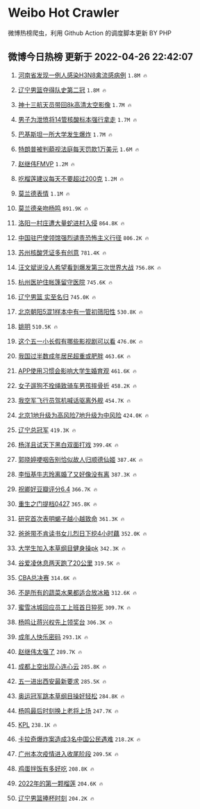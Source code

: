 # Weibo Hot Crawler 



微博热榜爬虫，利用 Github Action 的调度脚本更新 BY PHP 


## 微博今日热榜 更新于 2022-04-26 22:42:07 
1. [河南省发现一例人感染H3N8禽流感病例](https://s.weibo.com/weibo?q=%23%E6%B2%B3%E5%8D%97%E7%9C%81%E5%8F%91%E7%8E%B0%E4%B8%80%E4%BE%8B%E4%BA%BA%E6%84%9F%E6%9F%93H3N8%E7%A6%BD%E6%B5%81%E6%84%9F%E7%97%85%E4%BE%8B%23&Refer=top) `1.8M 🔥` 

1. [辽宁男篮夺得队史第二冠](https://s.weibo.com/weibo?q=%23%E8%BE%BD%E5%AE%81%E7%94%B7%E7%AF%AE%E5%A4%BA%E5%BE%97%E9%98%9F%E5%8F%B2%E7%AC%AC%E4%BA%8C%E5%86%A0%23&Refer=top) `1.8M 🔥` 

1. [神十三航天员带回8k高清太空影像](https://s.weibo.com/weibo?q=%23%E7%A5%9E%E5%8D%81%E4%B8%89%E8%88%AA%E5%A4%A9%E5%91%98%E5%B8%A6%E5%9B%9E8k%E9%AB%98%E6%B8%85%E5%A4%AA%E7%A9%BA%E5%BD%B1%E5%83%8F%23&Refer=top) `1.7M 🔥` 

1. [男子为泄愤将14管核酸标本强行拿走](https://s.weibo.com/weibo?q=%23%E7%94%B7%E5%AD%90%E4%B8%BA%E6%B3%84%E6%84%A4%E5%B0%8614%E7%AE%A1%E6%A0%B8%E9%85%B8%E6%A0%87%E6%9C%AC%E5%BC%BA%E8%A1%8C%E6%8B%BF%E8%B5%B0%23&Refer=top) `1.7M 🔥` 

1. [巴基斯坦一所大学发生爆炸](https://s.weibo.com/weibo?q=%23%E5%B7%B4%E5%9F%BA%E6%96%AF%E5%9D%A6%E4%B8%80%E6%89%80%E5%A4%A7%E5%AD%A6%E5%8F%91%E7%94%9F%E7%88%86%E7%82%B8%23&Refer=top) `1.7M 🔥` 

1. [特朗普被判藐视法庭每天罚款1万美元](https://s.weibo.com/weibo?q=%23%E7%89%B9%E6%9C%97%E6%99%AE%E8%A2%AB%E5%88%A4%E8%97%90%E8%A7%86%E6%B3%95%E5%BA%AD%E6%AF%8F%E5%A4%A9%E7%BD%9A%E6%AC%BE1%E4%B8%87%E7%BE%8E%E5%85%83%23&Refer=top) `1.6M 🔥` 

1. [赵继伟FMVP](https://s.weibo.com/weibo?q=%23%E8%B5%B5%E7%BB%A7%E4%BC%9FFMVP%23&Refer=top) `1.2M 🔥` 

1. [吃榴莲建议每天不要超过200克](https://s.weibo.com/weibo?q=%23%E5%90%83%E6%A6%B4%E8%8E%B2%E5%BB%BA%E8%AE%AE%E6%AF%8F%E5%A4%A9%E4%B8%8D%E8%A6%81%E8%B6%85%E8%BF%87200%E5%85%8B%23&Refer=top) `1.2M 🔥` 

1. [莫兰德表情](https://s.weibo.com/weibo?q=%23%E8%8E%AB%E5%85%B0%E5%BE%B7%E8%A1%A8%E6%83%85%23&Refer=top) `1.1M 🔥` 

1. [莫兰德亲吻杨鸣](https://s.weibo.com/weibo?q=%23%E8%8E%AB%E5%85%B0%E5%BE%B7%E4%BA%B2%E5%90%BB%E6%9D%A8%E9%B8%A3%23&Refer=top) `891.9K 🔥` 

1. [洛阳一村庄遭大量蛇进村入侵](https://s.weibo.com/weibo?q=%23%E6%B4%9B%E9%98%B3%E4%B8%80%E6%9D%91%E5%BA%84%E9%81%AD%E5%A4%A7%E9%87%8F%E8%9B%87%E8%BF%9B%E6%9D%91%E5%85%A5%E4%BE%B5%23&Refer=top) `864.8K 🔥` 

1. [中国驻巴使领馆强烈谴责恐怖主义行径](https://s.weibo.com/weibo?q=%23%E4%B8%AD%E5%9B%BD%E9%A9%BB%E5%B7%B4%E4%BD%BF%E9%A2%86%E9%A6%86%E5%BC%BA%E7%83%88%E8%B0%B4%E8%B4%A3%E6%81%90%E6%80%96%E4%B8%BB%E4%B9%89%E8%A1%8C%E5%BE%84%23&Refer=top) `806.2K 🔥` 

1. [苏州核酸凭证多有创意](https://s.weibo.com/weibo?q=%23%E8%8B%8F%E5%B7%9E%E6%A0%B8%E9%85%B8%E5%87%AD%E8%AF%81%E5%A4%9A%E6%9C%89%E5%88%9B%E6%84%8F%23&Refer=top) `781.4K 🔥` 

1. [汪文斌说没人希望看到爆发第三次世界大战](https://s.weibo.com/weibo?q=%23%E6%B1%AA%E6%96%87%E6%96%8C%E8%AF%B4%E6%B2%A1%E4%BA%BA%E5%B8%8C%E6%9C%9B%E7%9C%8B%E5%88%B0%E7%88%86%E5%8F%91%E7%AC%AC%E4%B8%89%E6%AC%A1%E4%B8%96%E7%95%8C%E5%A4%A7%E6%88%98%23&Refer=top) `756.8K 🔥` 

1. [杭州医护住帐篷留守医院](https://s.weibo.com/weibo?q=%23%E6%9D%AD%E5%B7%9E%E5%8C%BB%E6%8A%A4%E4%BD%8F%E5%B8%90%E7%AF%B7%E7%95%99%E5%AE%88%E5%8C%BB%E9%99%A2%23&Refer=top) `745.6K 🔥` 

1. [辽宁男篮 实至名归](https://s.weibo.com/weibo?q=%E8%BE%BD%E5%AE%81%E7%94%B7%E7%AF%AE%20%E5%AE%9E%E8%87%B3%E5%90%8D%E5%BD%92&Refer=top) `745.0K 🔥` 

1. [北京朝阳5混1样本中有一管初筛阳性](https://s.weibo.com/weibo?q=%23%E5%8C%97%E4%BA%AC%E6%9C%9D%E9%98%B35%E6%B7%B71%E6%A0%B7%E6%9C%AC%E4%B8%AD%E6%9C%89%E4%B8%80%E7%AE%A1%E5%88%9D%E7%AD%9B%E9%98%B3%E6%80%A7%23&Refer=top) `530.8K 🔥` 

1. [姚明](https://s.weibo.com/weibo?q=%E5%A7%9A%E6%98%8E&Refer=top) `510.5K 🔥` 

1. [这个五一小长假有哪些影视剧可以看](https://s.weibo.com/weibo?q=%23%E8%BF%99%E4%B8%AA%E4%BA%94%E4%B8%80%E5%B0%8F%E9%95%BF%E5%81%87%E6%9C%89%E5%93%AA%E4%BA%9B%E5%BD%B1%E8%A7%86%E5%89%A7%E5%8F%AF%E4%BB%A5%E7%9C%8B%23&Refer=top) `476.0K 🔥` 

1. [我国过半数成年居民超重或肥胖](https://s.weibo.com/weibo?q=%23%E6%88%91%E5%9B%BD%E8%BF%87%E5%8D%8A%E6%95%B0%E6%88%90%E5%B9%B4%E5%B1%85%E6%B0%91%E8%B6%85%E9%87%8D%E6%88%96%E8%82%A5%E8%83%96%23&Refer=top) `463.6K 🔥` 

1. [APP使用习惯会影响大学生婚育观](https://s.weibo.com/weibo?q=%23APP%E4%BD%BF%E7%94%A8%E4%B9%A0%E6%83%AF%E4%BC%9A%E5%BD%B1%E5%93%8D%E5%A4%A7%E5%AD%A6%E7%94%9F%E5%A9%9A%E8%82%B2%E8%A7%82%23&Refer=top) `461.6K 🔥` 

1. [女子遛狗不拴绳致骑车男孩摔骨折](https://s.weibo.com/weibo?q=%23%E5%A5%B3%E5%AD%90%E9%81%9B%E7%8B%97%E4%B8%8D%E6%8B%B4%E7%BB%B3%E8%87%B4%E9%AA%91%E8%BD%A6%E7%94%B7%E5%AD%A9%E6%91%94%E9%AA%A8%E6%8A%98%23&Refer=top) `458.2K 🔥` 

1. [我空军飞行员驾机喊话驱离外舰](https://s.weibo.com/weibo?q=%23%E6%88%91%E7%A9%BA%E5%86%9B%E9%A3%9E%E8%A1%8C%E5%91%98%E9%A9%BE%E6%9C%BA%E5%96%8A%E8%AF%9D%E9%A9%B1%E7%A6%BB%E5%A4%96%E8%88%B0%23&Refer=top) `454.7K 🔥` 

1. [北京1地升级为高风险7地升级为中风险](https://s.weibo.com/weibo?q=%23%E5%8C%97%E4%BA%AC1%E5%9C%B0%E5%8D%87%E7%BA%A7%E4%B8%BA%E9%AB%98%E9%A3%8E%E9%99%A97%E5%9C%B0%E5%8D%87%E7%BA%A7%E4%B8%BA%E4%B8%AD%E9%A3%8E%E9%99%A9%23&Refer=top) `424.0K 🔥` 

1. [辽宁总冠军](https://s.weibo.com/weibo?q=%23%E8%BE%BD%E5%AE%81%E6%80%BB%E5%86%A0%E5%86%9B%23&Refer=top) `419.3K 🔥` 

1. [杨洋且试天下黑白双面打戏](https://s.weibo.com/weibo?q=%23%E6%9D%A8%E6%B4%8B%E4%B8%94%E8%AF%95%E5%A4%A9%E4%B8%8B%E9%BB%91%E7%99%BD%E5%8F%8C%E9%9D%A2%E6%89%93%E6%88%8F%23&Refer=top) `399.4K 🔥` 

1. [郭晓婷哽咽告别恰似故人归顺德仙姬](https://s.weibo.com/weibo?q=%23%E9%83%AD%E6%99%93%E5%A9%B7%E5%93%BD%E5%92%BD%E5%91%8A%E5%88%AB%E6%81%B0%E4%BC%BC%E6%95%85%E4%BA%BA%E5%BD%92%E9%A1%BA%E5%BE%B7%E4%BB%99%E5%A7%AC%23&Refer=top) `387.4K 🔥` 

1. [李恒基牛志玲离婚了又好像没有离](https://s.weibo.com/weibo?q=%23%E6%9D%8E%E6%81%92%E5%9F%BA%E7%89%9B%E5%BF%97%E7%8E%B2%E7%A6%BB%E5%A9%9A%E4%BA%86%E5%8F%88%E5%A5%BD%E5%83%8F%E6%B2%A1%E6%9C%89%E7%A6%BB%23&Refer=top) `387.3K 🔥` 

1. [祝卿好豆瓣评分6.4](https://s.weibo.com/weibo?q=%23%E7%A5%9D%E5%8D%BF%E5%A5%BD%E8%B1%86%E7%93%A3%E8%AF%84%E5%88%866.4%23&Refer=top) `366.7K 🔥` 

1. [重生之门提档0427](https://s.weibo.com/weibo?q=%23%E9%87%8D%E7%94%9F%E4%B9%8B%E9%97%A8%E6%8F%90%E6%A1%A30427%23&Refer=top) `365.8K 🔥` 

1. [研究首次表明蝎子越小越致命](https://s.weibo.com/weibo?q=%23%E7%A0%94%E7%A9%B6%E9%A6%96%E6%AC%A1%E8%A1%A8%E6%98%8E%E8%9D%8E%E5%AD%90%E8%B6%8A%E5%B0%8F%E8%B6%8A%E8%87%B4%E5%91%BD%23&Refer=top) `361.3K 🔥` 

1. [爸爸带不肯读书女儿烈日下挖4小时藕](https://s.weibo.com/weibo?q=%23%E7%88%B8%E7%88%B8%E5%B8%A6%E4%B8%8D%E8%82%AF%E8%AF%BB%E4%B9%A6%E5%A5%B3%E5%84%BF%E7%83%88%E6%97%A5%E4%B8%8B%E6%8C%964%E5%B0%8F%E6%97%B6%E8%97%95%23&Refer=top) `352.0K 🔥` 

1. [大学生加入本草纲目健身操pk](https://s.weibo.com/weibo?q=%23%E5%A4%A7%E5%AD%A6%E7%94%9F%E5%8A%A0%E5%85%A5%E6%9C%AC%E8%8D%89%E7%BA%B2%E7%9B%AE%E5%81%A5%E8%BA%AB%E6%93%8Dpk%23&Refer=top) `342.3K 🔥` 

1. [谷爱凌休息两天跑了20公里](https://s.weibo.com/weibo?q=%23%E8%B0%B7%E7%88%B1%E5%87%8C%E4%BC%91%E6%81%AF%E4%B8%A4%E5%A4%A9%E8%B7%91%E4%BA%8620%E5%85%AC%E9%87%8C%23&Refer=top) `319.5K 🔥` 

1. [CBA总决赛](https://s.weibo.com/weibo?q=%23CBA%E6%80%BB%E5%86%B3%E8%B5%9B%23&Refer=top) `314.6K 🔥` 

1. [不是所有的蔬菜水果都适合放冰箱](https://s.weibo.com/weibo?q=%23%E4%B8%8D%E6%98%AF%E6%89%80%E6%9C%89%E7%9A%84%E8%94%AC%E8%8F%9C%E6%B0%B4%E6%9E%9C%E9%83%BD%E9%80%82%E5%90%88%E6%94%BE%E5%86%B0%E7%AE%B1%23&Refer=top) `312.6K 🔥` 

1. [蜜雪冰城回应员工上班首日猝死](https://s.weibo.com/weibo?q=%23%E8%9C%9C%E9%9B%AA%E5%86%B0%E5%9F%8E%E5%9B%9E%E5%BA%94%E5%91%98%E5%B7%A5%E4%B8%8A%E7%8F%AD%E9%A6%96%E6%97%A5%E7%8C%9D%E6%AD%BB%23&Refer=top) `309.7K 🔥` 

1. [杨鸣让蒋兴权先上领奖台](https://s.weibo.com/weibo?q=%23%E6%9D%A8%E9%B8%A3%E8%AE%A9%E8%92%8B%E5%85%B4%E6%9D%83%E5%85%88%E4%B8%8A%E9%A2%86%E5%A5%96%E5%8F%B0%23&Refer=top) `306.3K 🔥` 

1. [成年人快乐密码](https://s.weibo.com/weibo?q=%23%E6%88%90%E5%B9%B4%E4%BA%BA%E5%BF%AB%E4%B9%90%E5%AF%86%E7%A0%81%23&Refer=top) `293.1K 🔥` 

1. [赵继伟太强了](https://s.weibo.com/weibo?q=%23%E8%B5%B5%E7%BB%A7%E4%BC%9F%E5%A4%AA%E5%BC%BA%E4%BA%86%23&Refer=top) `289.7K 🔥` 

1. [成都上空出现心连心云](https://s.weibo.com/weibo?q=%23%E6%88%90%E9%83%BD%E4%B8%8A%E7%A9%BA%E5%87%BA%E7%8E%B0%E5%BF%83%E8%BF%9E%E5%BF%83%E4%BA%91%23&Refer=top) `285.8K 🔥` 

1. [五一进出西安最新要求](https://s.weibo.com/weibo?q=%23%E4%BA%94%E4%B8%80%E8%BF%9B%E5%87%BA%E8%A5%BF%E5%AE%89%E6%9C%80%E6%96%B0%E8%A6%81%E6%B1%82%23&Refer=top) `285.5K 🔥` 

1. [奥运冠军跳本草纲目操好轻松](https://s.weibo.com/weibo?q=%23%E5%A5%A5%E8%BF%90%E5%86%A0%E5%86%9B%E8%B7%B3%E6%9C%AC%E8%8D%89%E7%BA%B2%E7%9B%AE%E6%93%8D%E5%A5%BD%E8%BD%BB%E6%9D%BE%23&Refer=top) `284.8K 🔥` 

1. [杨鸣最后时刻换上老将上场](https://s.weibo.com/weibo?q=%23%E6%9D%A8%E9%B8%A3%E6%9C%80%E5%90%8E%E6%97%B6%E5%88%BB%E6%8D%A2%E4%B8%8A%E8%80%81%E5%B0%86%E4%B8%8A%E5%9C%BA%23&Refer=top) `247.7K 🔥` 

1. [KPL](https://s.weibo.com/weibo?q=KPL&Refer=top) `238.1K 🔥` 

1. [卡拉奇爆炸案造成3名中国公民遇难](https://s.weibo.com/weibo?q=%23%E5%8D%A1%E6%8B%89%E5%A5%87%E7%88%86%E7%82%B8%E6%A1%88%E9%80%A0%E6%88%903%E5%90%8D%E4%B8%AD%E5%9B%BD%E5%85%AC%E6%B0%91%E9%81%87%E9%9A%BE%23&Refer=top) `218.2K 🔥` 

1. [广州本次疫情进入收尾阶段](https://s.weibo.com/weibo?q=%23%E5%B9%BF%E5%B7%9E%E6%9C%AC%E6%AC%A1%E7%96%AB%E6%83%85%E8%BF%9B%E5%85%A5%E6%94%B6%E5%B0%BE%E9%98%B6%E6%AE%B5%23&Refer=top) `209.5K 🔥` 

1. [鸡蛋拌饭有多好吃](https://s.weibo.com/weibo?q=%23%E9%B8%A1%E8%9B%8B%E6%8B%8C%E9%A5%AD%E6%9C%89%E5%A4%9A%E5%A5%BD%E5%90%83%23&Refer=top) `208.8K 🔥` 

1. [2022年的第一颗榴莲](https://s.weibo.com/weibo?q=%232022%E5%B9%B4%E7%9A%84%E7%AC%AC%E4%B8%80%E9%A2%97%E6%A6%B4%E8%8E%B2%23&Refer=top) `204.6K 🔥` 

1. [辽宁男篮捧杯时刻](https://s.weibo.com/weibo?q=%23%E8%BE%BD%E5%AE%81%E7%94%B7%E7%AF%AE%E6%8D%A7%E6%9D%AF%E6%97%B6%E5%88%BB%23&Refer=top) `204.2K 🔥` 

